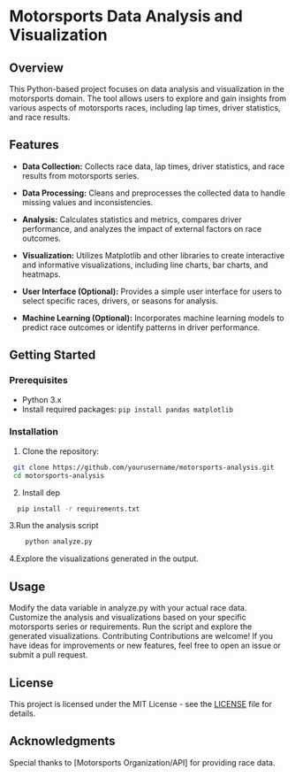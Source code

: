 # Motorsports Data Analysis and Visualization

## Overview

This Python-based project focuses on data analysis and visualization in the motorsports domain. The tool allows users to explore and gain insights from various aspects of motorsports races, including lap times, driver statistics, and race results.

## Features

- **Data Collection:** Collects race data, lap times, driver statistics, and race results from motorsports series.

- **Data Processing:** Cleans and preprocesses the collected data to handle missing values and inconsistencies.

- **Analysis:** Calculates statistics and metrics, compares driver performance, and analyzes the impact of external factors on race outcomes.

- **Visualization:** Utilizes Matplotlib and other libraries to create interactive and informative visualizations, including line charts, bar charts, and heatmaps.

- **User Interface (Optional):** Provides a simple user interface for users to select specific races, drivers, or seasons for analysis.

- **Machine Learning (Optional):** Incorporates machine learning models to predict race outcomes or identify patterns in driver performance.

## Getting Started

### Prerequisites

- Python 3.x
- Install required packages: `pip install pandas matplotlib`

### Installation

1. Clone the repository:
  ```bash
   git clone https://github.com/yourusername/motorsports-analysis.git
   cd motorsports-analysis
   ```
2. Install dep
  ```bash
    pip install -r requirements.txt
  ```
3.Run the analysis script
```bash
    python analyze.py
```
4.Explore the visualizations generated in the output.

## Usage
Modify the data variable in analyze.py with your actual race data.
Customize the analysis and visualizations based on your specific motorsports series or requirements.
Run the script and explore the generated visualizations.
Contributing
Contributions are welcome! If you have ideas for improvements or new features, feel free to open an issue or submit a pull request.

## License
This project is licensed under the MIT License - see the [LICENSE](LICENSE) file for details.

## Acknowledgments
Special thanks to [Motorsports Organization/API] for providing race data.
